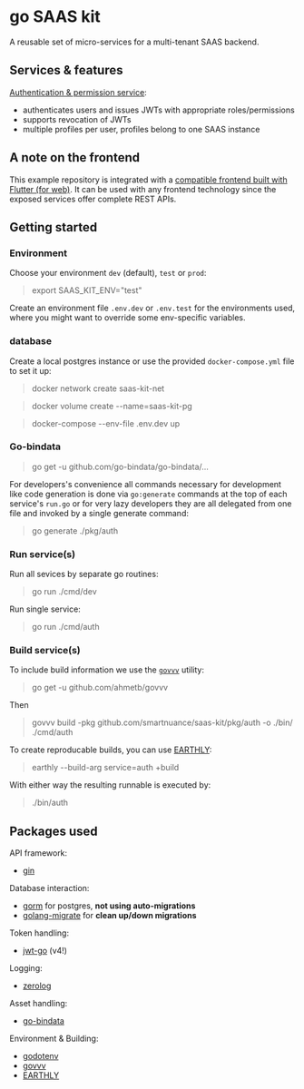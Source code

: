 # go SAAS kit

A reusable set of micro-services for a multi-tenant SAAS backend.

## Services & features

[Authentication & permission service](./pkg/auth):
- authenticates users and issues JWTs with appropriate roles/permissions
- supports revocation of JWTs
- multiple profiles per user, profiles belong to one SAAS instance

## A note on the frontend

This example repository is integrated with a [compatible frontend built with Flutter (for web)](https://github.com/smartnuance/flutter-admin-kit). It can be used with any frontend technology since the exposed services offer complete REST APIs.

## Getting started

### Environment

Choose your environment `dev` (default), `test` or `prod`:

> export SAAS_KIT_ENV="test"

Create an environment file `.env.dev` or `.env.test` for the environments used, where you might want to override some env-specific variables.

###  database

Create a local postgres instance or use the provided `docker-compose.yml` file to set it up:

> docker network create saas-kit-net

> docker volume create --name=saas-kit-pg

> docker-compose --env-file .env.dev up

### Go-bindata

> go get -u github.com/go-bindata/go-bindata/...

For developers's convenience all commands necessary for development like code generation is done via `go:generate` commands at the top of each service's `run.go` or for very lazy developers they are all delegated from one file and invoked by a single generate command:

> go generate ./pkg/auth

### Run service(s)

Run all sevices by separate go routines:

> go run ./cmd/dev

Run single service:

> go run ./cmd/auth


### Build service(s)

To include build information we use the [`govvv`](github.com/ahmetb/govvv) utility:

> go get -u github.com/ahmetb/govvv

Then

> govvv build -pkg github.com/smartnuance/saas-kit/pkg/auth -o ./bin/ ./cmd/auth

To create reproducable builds, you can use [EARTHLY](https://docs.earthly.dev):

> earthly --build-arg service=auth +build

With either way the resulting runnable is executed by:

> ./bin/auth


## Packages used

API framework:
- [gin](https://github.com/gin-gonic/gin)

Database interaction:
- [gorm](https://gorm.io) for postgres, **not using auto-migrations**
- [golang-migrate](https://github.com/golang-migrate/migrate) for **clean up/down migrations**

Token handling:
- [jwt-go](https://github.com/golang-jwt/jwt) (v4!)

Logging:
- [zerolog](https://github.com/rs/zerolog)

Asset handling:
- [go-bindata](https://github.com/go-bindata/go-bindata)

Environment & Building:
- [godotenv](https://github.com/joho/godotenv)
- [govvv](https://github.com/ahmetb/govvv)
- [EARTHLY](https://docs.earthly.dev)
